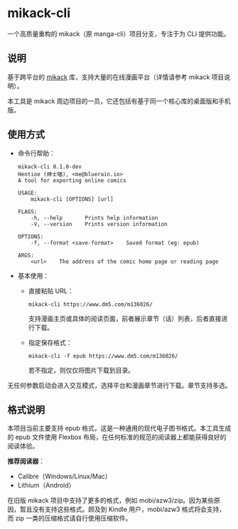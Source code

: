 # mikack-cli

一个高质量重构的 mikack（原 manga-cli）项目分支，专注于为 CLI 提供功能。

## 说明

基于跨平台的 [mikack](https://github.com/Hentioe/mikack) 库，支持大量的在线漫画平台（详情请参考 mikack 项目说明）。

本工具是 mikack 周边项目的一员，它还包括有基于同一个核心库的桌面版和手机版。

## 使用方式

- 命令行帮助：

  ```
  mikack-cli 0.1.0-dev
  Hentioe (绅士喵), <me@bluerain.io>
  A tool for exporting online comics

  USAGE:
      mikack-cli [OPTIONS] [url]

  FLAGS:
      -h, --help       Prints help information
      -V, --version    Prints version information

  OPTIONS:
      -f, --format <save-format>    Saved format (eg: epub)

  ARGS:
      <url>    The address of the comic home page or reading page
  ```

- 基本使用：

  - 直接粘贴 URL：

    `mikack-cli https://www.dm5.com/m136026/`

    支持漫画主页或具体的阅读页面，前者展示章节（话）列表，后者直接进行下载。

  - 指定保存格式：

    `mikack-cli -f epub https://www.dm5.com/m136026/`

    若不指定，则仅仅将图片下载到目录。

无任何参数启动会进入交互模式，选择平台和漫画章节进行下载。章节支持多选。

## 格式说明

本项目当前主要支持 epub 格式，这是一种通用的现代电子图书格式。本工具生成的 epub 文件使用 Flexbox 布局，在任何标准的规范的阅读器上都能获得良好的阅读体验。

**推荐阅读器**：

- Calibre（Windows/Linux/Mac）
- Lithium（Android）

在旧版 mikack 项目中支持了更多的格式，例如 mobi/azw3/zip。因为某些原因，暂且没有支持这些格式。顾及到 Kindle 用户，mobi/azw3 格式将会支持，而 zip 一类的压缩格式请自行使用压缩软件。
